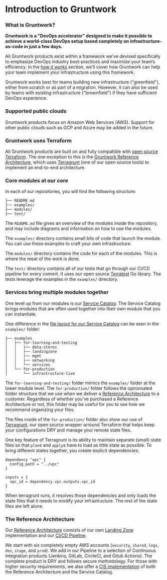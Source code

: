 # Introduction to Gruntwork

### What is Gruntwork?

**Gruntwork is a "DevOps accelerator" designed to make it possible to achieve a world-class DevOps setup based completely on infrastructure-as-code in just a few days.**

All Gruntwork products exist within a framework we’ve devised specifically to emphasize DevOps industry best-practices and maximize your team’s efficiency. In the [how it works](how-it-works.md) section, we’ll cover how Gruntwork can help your team implement your infrastructure using this framework.

Gruntwork works best for teams building new infrastructure ("greenfield"), either from scratch or as part of a migration. However, it can also be used by teams with existing infrastructure ("brownfield") if they have sufficient DevOps experience.

### Supported public clouds

Gruntwork products focus on Amazon Web Services (AWS). Support for other public clouds such as GCP and Azure may be added in the future.

### Gruntwork uses Terraform

All Gruntwork products are built on and fully compatible with [open source Terraform](https://terraform.io). The one exception to this is the [Gruntwork Reference Architecture](https://gruntwork.io/reference-architecture/), which uses [Terragrunt](https://terragrunt.gruntwork.io/) (one of our open source tools) to implement an end-to-end architecture.

### Core modules at our core

In each of our repositories, you will find the following structure:

```
├── README.md
├── examples/
├── modules/
├── test/
```

The `README.md` file gives an overview of the modules inside the repository, and may include diagrams and information on how to use the modules.

The `examples/` directory contains small bits of code that launch the module. You can use these examples to craft your own infrastructure.

The `modules/` directory contains the code for each of the modules. This is where the meat of the work is done.

The `test/` directory contains all of our tests that go through our CI/CD pipeline for every commit. It uses our open source [Terratest](https://terratest.gruntwork.io/) Go library. The tests leverage the examples in the `examples/` directory.
### Services bring multiple modules together

One level up from our modules is our [Service Catalog](https://docs.gruntwork.io/guides/production-framework/ingredients/service-catalog/). The Service Catalog brings modules that are often used together into their own module that you can instantiate.

One difference in the [file layout for our Service Catalog](https://github.com/gruntwork-io/terraform-aws-service-catalog/) can be seen in the `examples/` folder:

```
├── examples
│   ├── for-learning-and-testing
│   │   ├── data-stores
│   │   ├── landingzone
│   │   ├── mgmt
│   │   ├── networking
│   │   └── services
│   └── for-production
│       └── infrastructure-live
```

The `for-learning-and-testing/` folder mimics the `examples/` folder at the lower module level. The `for-production/` folder follows the opinionated folder structure that we use when we deliver a [Reference Architecture](https://docs.gruntwork.io/guides/reference-architecture/) to a customer. Regardless of whether you've purchased a Reference Architecture or not, this folder may be useful for you to see how we recommend organizing your files.

The files inside of the `for-production/` folder also show our use of [Terragrunt](https://terragrunt.gruntwork.io/), our open source wrapper arround Terraform that helps keep your configurations DRY and manage your remote state files.

One key feature of Terragrunt is its ability to maintain separate (small) state files so that `plan`s and `apply`s have to load as little state as possible. To bring different states together, you create explicit dependencies:

```
dependency "vpc" {
  config_path = "../vpc"
}

inputs = {
  vpc_id = dependency.vpc.outputs.vpc_id
}
```

When terragrunt runs, it resolves those dependencies and only loads the state files that it needs to modify your infrastructure. The rest of the state files are left alone.

### The Reference Architecture

Our [Reference Architecture](https://docs.gruntwork.io/guides/reference-architecture/) consists of our own [Landing Zone](https://docs.gruntwork.io/guides/build-it-yourself/landing-zone/) implementation and our [CI/CD Pipeline](https://docs.gruntwork.io/guides/build-it-yourself/pipelines/).

We start with six completely empty AWS accounts (`security`, `shared`, `logs`, `dev`, `stage`, and `prod`). We add in our Pipeline to a selection of Continuous Integration products (Jenkins, GitLab, CircleCI, and Gitub Actions). The complete product is DRY and follows secure methodology. For those with higher security requirements, we also offer a [CIS implementation](https://docs.gruntwork.io/guides/build-it-yourself/achieve-compliance/core-concepts/intro/) of both the Reference Architecture and the Service Catalog.




<!-- ##DOCS-SOURCER-START
{"sourcePlugin":"local-copier","hash":"4b33c9136d368be2b7dc4d5aab2901ec"}
##DOCS-SOURCER-END -->
